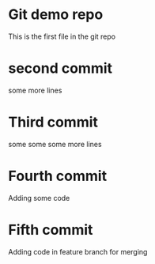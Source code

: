 # Git demo repo 

This is the first file in the git repo 


# second commit

some more lines 

# Third commit 

some some some more lines 

# Fourth commit 

Adding some code

# Fifth commit 

Adding code in feature branch for merging
